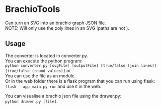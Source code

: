 # BrachioTools
Can turn an SVG into an brachio graph JSON file. \
NOTE: Will only use the poly lines in an SVG (paths are not ).

## Usage

The converter is located in converter.py. \
You can execute the python program: \
`python converter.py [svgFile] [outputFile] [true/false (join lines)] [true/false (round values)]` or \
You can use the file as an module. \
Or in the web folder there is a flask program that you can run using flask: `flask --app main.py run` and use it in the web.

You can visualise a brachio json file using the drawer.py: \
`python drawer.py [file]`.